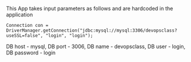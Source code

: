 This App takes input parameters as follows and are hardcoded in the application

    Connection con = DriverManager.getConnection("jdbc:mysql://mysql:3306/devopsclass?useSSL=false", "login", "login");
    
DB host - mysql,
DB port - 3006,
DB name - devopsclass,
DB user - login,
DB password - login
